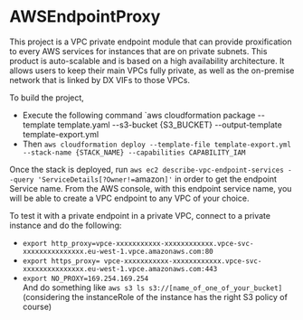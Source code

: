 # AWSEndpointProxy

This project is a VPC private endpoint module that can provide proxification to every AWS services for instances that are on private subnets.
This product is auto-scalable and is based on a high availability architecture. It allows users to keep their main VPCs fully private, as well as the on-premise network that is linked by DX VIFs to those VPCs.
 
To build the project, 

 * Execute the following command `aws cloudformation package --template template.yaml --s3-bucket {S3_BUCKET} --output-template template-export.yml
 * Then `aws cloudformation deploy --template-file template-export.yml --stack-name {STACK_NAME} --capabilities CAPABILITY_IAM`

Once the stack is deployed, run `aws ec2 describe-vpc-endpoint-services --query 'ServiceDetails[?Owner!=`amazon`]'` in order to get the endpoint Service name. From the AWS console, with this endpoint service name, you will be able to create a VPC endpoint to any VPC of your choice.

To test it with a private endpoint in a private VPC, connect to a private instance and do the following:
* `export http_proxy=vpce-xxxxxxxxxxx-xxxxxxxxxxxx.vpce-svc-xxxxxxxxxxxxxxx.eu-west-1.vpce.amazonaws.com:80`
* `export https_proxy= vpce-xxxxxxxxxxx-xxxxxxxxxxxx.vpce-svc-xxxxxxxxxxxxxxx.eu-west-1.vpce.amazonaws.com:443`
* `export NO_PROXY=169.254.169.254`  
And do something like `aws s3 ls s3://[name_of_one_of_your_bucket]` (considering the instanceRole of the instance has the right S3 policy of course)
